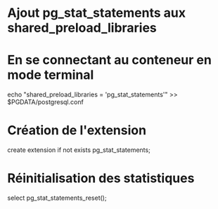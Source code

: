 # Ajout pg_stat_statements aux shared_preload_libraries
# En se connectant au conteneur en mode terminal
echo "shared_preload_libraries = 'pg_stat_statements'" >> $PGDATA/postgresql.conf

# Création de l'extension
create extension if not exists pg_stat_statements;

# Réinitialisation des statistiques
select pg_stat_statements_reset();


